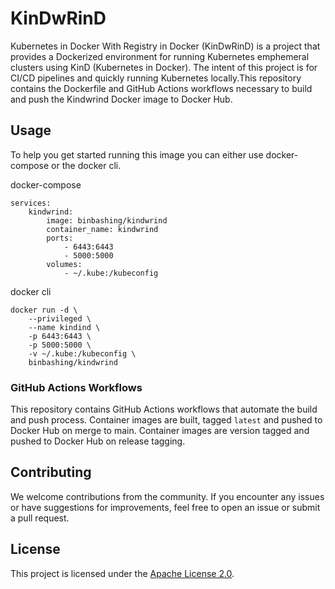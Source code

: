 # KinDwRinD
Kubernetes in Docker With Registry in Docker (KinDwRinD) is a project that provides a Dockerized environment for running Kubernetes emphemeral clusters using KinD (Kubernetes in Docker).   The intent of this project is for CI/CD pipelines and quickly running Kubernetes locally.This repository contains the Dockerfile and GitHub Actions workflows necessary to build and push the Kindwrind Docker image to Docker Hub.

## Usage

To help you get started running this image you can either use docker-compose or the docker cli.

docker-compose
```
services:
    kindwrind:
        image: binbashing/kindwrind
        container_name: kindwrind
        ports:
            - 6443:6443
            - 5000:5000
        volumes:
            - ~/.kube:/kubeconfig
```

docker cli
```
docker run -d \
    --privileged \
    --name kindind \
    -p 6443:6443 \
    -p 5000:5000 \
    -v ~/.kube:/kubeconfig \
    binbashing/kindwrind
```


### GitHub Actions Workflows

This repository contains GitHub Actions workflows that automate the build and push process. Container images are built, tagged `latest` and pushed to Docker Hub on merge to main.
Container images are version tagged and pushed to Docker Hub on release tagging.

## Contributing

We welcome contributions from the community. If you encounter any issues or have suggestions for improvements, feel free to open an issue or submit a pull request.

## License

This project is licensed under the [Apache License 2.0](LICENSE).
